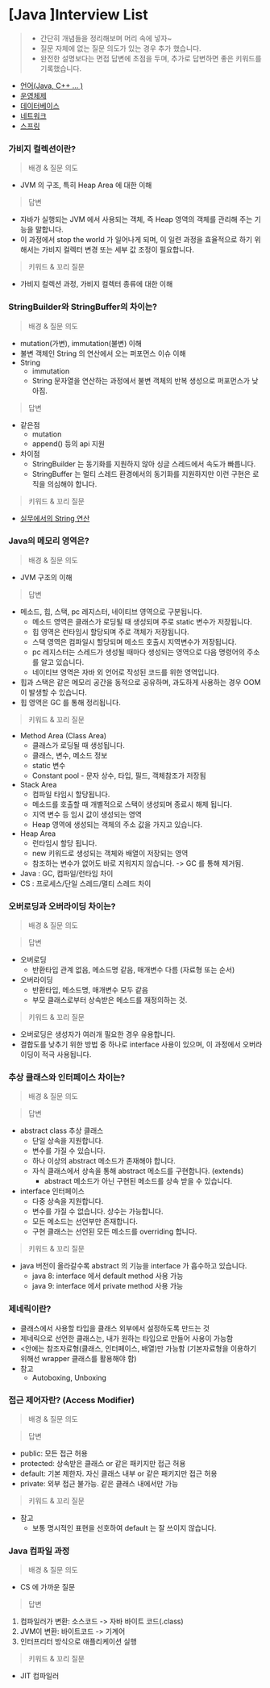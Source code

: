 ﻿# [Java ]Interview List

> - 간단히 개념들을 정리해보며 머리 속에 넣자~
> - 질문 자체에 없는 질문 의도가 있는 경우 추가 했습니다.
> - 완전한 설명보다는 면접 답변에 초점을 두며, 추가로 답변하면 좋은 키워드를 기록했습니다.

- [언어(Java, C++ ... )](https://github.com/kim6394/Dev_BasicKnowledge/blob/master/Interview/README.md#언어)
- [운영체제](https://github.com/kim6394/Dev_BasicKnowledge/blob/master/Interview/README.md#운영체제)
- [데이터베이스](https://github.com/kim6394/Dev_BasicKnowledge/blob/master/Interview/README.md#데이터베이스)
- [네트워크](https://github.com/kim6394/Dev_BasicKnowledge/blob/master/Interview/README.md#네트워크)
- [스프링](https://github.com/kim6394/Dev_BasicKnowledge/blob/master/Interview/README.md#스프링)

### 가비지 컬렉션이란?

> 배경 & 질문 의도

- JVM 의 구조, 특히 Heap Area 에 대한 이해

> 답변

- 자바가 실행되는 JVM 에서 사용되는 객체, 즉 Heap 영역의 객체를 관리해 주는 기능을 말합니다.
- 이 과정에서 stop the world 가 일어나게 되며, 이 일련 과정을 효율적으로 하기 위해서는 가비지 컬렉터 변경 또는 세부 값 조정이 필요합니다.

> 키워드 & 꼬리 질문

- 가비지 컬렉션 과정, 가비지 컬렉터 종류에 대한 이해

### StringBuilder와 StringBuffer의 차이는?

> 배경 & 질문 의도

- mutation(가변), immutation(불변) 이해
- 불변 객체인 String 의 연산에서 오는 퍼포먼스 이슈 이해
- String
    - immutation
    - String 문자열을 연산하는 과정에서 불변 객체의 반복 생성으로 퍼포먼스가 낮아짐.

> 답변

- 같은점
    - mutation
    - append() 등의 api 지원
- 차이점
    - StringBuilder 는 동기화를 지원하지 않아 싱글 스레드에서 속도가 빠릅니다.
    - StringBuffer 는 멀티 스레드 환경에서의 동기화를 지원하지만 이런 구현은 로직을 의심해야 합니다.

> 키워드 & 꼬리 질문

- [실무에서의 String 연산](https://hyune-c.tistory.com/entry/String-%EC%9D%84-%EC%9E%98-%EC%8D%A8%EB%B3%B4%EC%9E%90)

### Java의 메모리 영역은?

> 배경 & 질문 의도

- JVM 구조의 이해

> 답변

- 메소드, 힙, 스택, pc 레지스터, 네이티브 영역으로 구분됩니다.
    - 메소드 영역은 클래스가 로딩될 때 생성되며 주로 static 변수가 저장됩니다.
    - 힙 영역은 런타임시 할당되며 주로 객체가 저장됩니다.
    - 스택 영역은 컴파일시 할당되며 메소드 호출시 지역변수가 저장됩니다.
    - pc 레지스터는 스레드가 생성될 때마다 생성되는 영역으로 다음 명령어의 주소를 알고 있습니다.
    - 네이티브 영역은 자바 외 언어로 작성된 코드를 위한 영역입니다.
- 힙과 스택은 같은 메모리 공간을 동적으로 공유하며, 과도하게 사용하는 경우 OOM 이 발생할 수 있습니다.
- 힙 영역은 GC 를 통해 정리됩니다.

> 키워드 & 꼬리 질문

- Method Area (Class Area)
    - 클래스가 로딩될 때 생성됩니다.
    - 클래스, 변수, 메소드 정보
    - static 변수
    - Constant pool - 문자 상수, 타입, 필드, 객체참조가 저장됨
- Stack Area
    - 컴파일 타임시 할당됩니다.
    - 메소드를 호출할 때 개별적으로 스택이 생성되며 종료시 해제 됩니다.
    - 지역 변수 등 임시 값이 생성되는 영역
    - Heap 영역에 생성되는 객체의 주소 값을 가지고 있습니다.
- Heap Area
    - 런타임시 할당 됩니다.
    - new 키워드로 생성되는 객체와 배열이 저장되는 영역
    - 참조하는 변수가 없어도 바로 지워지지 않습니다. -> GC 를 통해 제거됨.
- Java : GC, 컴파일/런타임 차이
- CS : 프로세스/단일 스레드/멀티 스레드 차이

### 오버로딩과 오버라이딩 차이는?

> 배경 & 질문 의도

> 답변

- 오버로딩
    - 반환타입 관계 없음, 메소드명 같음, 매개변수 다름 (자료형 또는 순서)
- 오버라이딩
    - 반환타입, 메소드명, 매개변수 모두 같음
    - 부모 클래스로부터 상속받은 메소드를 재정의하는 것.

> 키워드 & 꼬리 질문

- 오버로딩은 생성자가 여러개 필요한 경우 유용합니다.
- 결합도를 낮추기 위한 방법 중 하나로 interface 사용이 있으며, 이 과정에서 오버라이딩이 적극 사용됩니다.

### 추상 클래스와 인터페이스 차이는?

> 배경 & 질문 의도

> 답변

- abstract class 추상 클래스
    - 단일 상속을 지원합니다.
    - 변수를 가질 수 있습니다.
    - 하나 이상의 abstract 메소드가 존재해야 합니다.
    - 자식 클래스에서 상속을 통해 abstract 메소드를 구현합니다. (extends)
        - abstract 메소드가 아닌 구현된 메소드를 상속 받을 수 있습니다.
- interface 인터페이스
    - 다중 상속을 지원합니다.
    - 변수를 가질 수 없습니다. 상수는 가능합니다.
    - 모든 메소드는 선언부만 존재합니다.
    - 구현 클래스는 선언된 모든 메소드를 overriding 합니다.

> 키워드 & 꼬리 질문

- java 버전이 올라갈수록 abstract 의 기능을 interface 가 흡수하고 있습니다.
    - java 8: interface 에서 default method 사용 가능
    - java 9: interface 에서 private method 사용 가능

### 제네릭이란?

- 클래스에서 사용할 타입을 클래스 외부에서 설정하도록 만드는 것
- 제네릭으로 선언한 클래스는, 내가 원하는 타입으로 만들어 사용이 가능함
- <안에는 참조자료형(클래스, 인터페이스, 배열)만 가능함 (기본자료형을 이용하기 위해선 wrapper 클래스를 활용해야 함)
- 참고
    - Autoboxing, Unboxing

### 접근 제어자란? (Access Modifier)

> 배경 & 질문 의도

> 답변

- public: 모든 접근 허용
- protected: 상속받은 클래스 or 같은 패키지만 접근 허용
- default: 기본 제한자. 자신 클래스 내부 or 같은 패키지만 접근 허용
- private: 외부 접근 불가능. 같은 클래스 내에서만 가능

> 키워드 & 꼬리 질문

- 참고
    - 보통 명시적인 표현을 선호하여 default 는 잘 쓰이지 않습니다.

### Java 컴파일 과정

> 배경 & 질문 의도

- CS 에 가까운 질문

> 답변

1. 컴파일러가 변환: 소스코드 -> 자바 바이트 코드(.class)
2. JVM이 변환: 바이트코드 -> 기계어
3. 인터프리터 방식으로 애플리케이션 실행

> 키워드 & 꼬리 질문

- JIT 컴파일러
